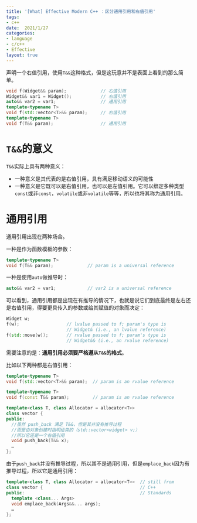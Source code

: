 ```yaml
---
title: '[What] Effective Modern C++ ：区分通用引用和右值引用'
tags: 
- c++
date:  2021/1/27
categories: 
- language
- c/c++
- Effective
layout: true
---
```

声明一个右值引用，使用`T&&`这种格式，但是这玩意并不是表面上看到的那么简单。
```cpp
void f(Widget&& param);             // 右值引用
Widget&& var1 = Widget();           // 右值引用
auto&& var2 = var1;                 // 通用引用
template<typename T>
void f(std::vector<T>&& param);     // 右值引用
template<typename T>
void f(T&& param);                  // 通用引用
```
<!--more-->

# `T&&`的意义

`T&&`实际上具有两种意义：

- 一种意义是其代表的是右值引用，具有满足移动语义的可能性
- 一种意义是它既可以是右值引用，也可以是左值引用。它可以绑定多种类型`const`或非`const`，`volatile`或非`volatile`等等，所以也将其称为通用引用。

# 通用引用

通用引用出现在两种场合。

一种是作为函数模板的参数：

```cpp
template<typename T>
void f(T&& param);             // param is a universal reference
```

一种是使用`auto`做推导时：

```cpp
auto&& var2 = var1;            // var2 is a universal reference
```

可以看到，通用引用都是出现在有推导的情况下，也就是说它们到底最终是左右还是右值引用，得要更具传入的参数或给其赋值的对象而决定：

```cpp
Widget w;
f(w);                  // lvalue passed to f; param's type is
                       // Widget& (i.e., an lvalue reference)
f(std::move(w));       // rvalue passed to f; param's type is
                       // Widget&& (i.e., an rvalue reference)
```

需要注意的是：**通用引用必须要严格遵从`T&&`的格式**。

比如以下两种都是右值引用：

```cpp
template<typename T>
void f(std::vector<T>&& param);  // param is an rvalue reference

template<typename T>
void f(const T&& param);         // param is an rvalue reference

template<class T, class Allocator = allocator<T>>  
class vector {                                     
public:
  //虽然 push_back 满足 T&&，但是其并没有推导过程
  //而是由对象创建时指明给类的（std::vector<widget> v;）
  //所以它还是一个右值引用
  void push_back(T&& x);
  …
};
```

由于`push_back`并没有推导过程，所以其不是通用引用，但是`emplace_back`因为有推导过程，所以它是通用引用：

```cpp
template<class T, class Allocator = allocator<T>>  // still from
class vector {                                     // C++
public:                                            // Standards
  template <class... Args>
  void emplace_back(Args&&... args);
  …
};
```





